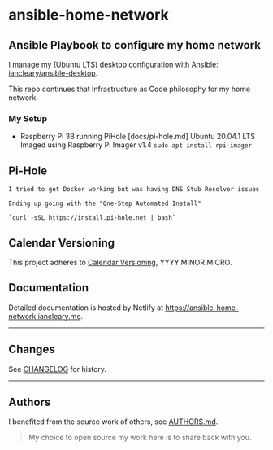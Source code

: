 # ansible-home-network

## Ansible Playbook to configure my home network

I manage my (Ubuntu LTS) desktop configuration with Ansible: [iancleary/ansible-desktop](https://github.com/iancleary/ansible-desktop).

This repo continues that Infrastructure as Code philosophy for my home network.

### My Setup

* Raspberry Pi 3B running PiHole [docs/pi-hole.md]
    Ubuntu 20.04.1 LTS
    Imaged using Raspberry Pi Imager v1.4
    `sudo apt install rpi-imager`

## Pi-Hole
    I tried to get Docker working but was having DNS Stub Resolver issues

    Ending up going with the "One-Step Automated Install"

    `curl -sSL https://install.pi-hole.net | bash`

## Calendar Versioning

This project adheres to [Calendar Versioning](https://calver.org/), YYYY.MINOR.MICRO.

## Documentation

Detailed documentation is hosted by Netlify at <https://ansible-home-network.iancleary.me>.

--------------------------

## Changes

See [CHANGELOG](CHANGELOG.md) for history.

--------------------------

## Authors

I benefited from the source work of others, see [AUTHORS.md](docs/AUTHORS.md).

> My choice to open source my work here is to share back with you.

